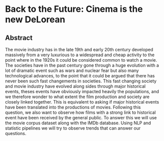 # Back to the Future: Cinema is the new DeLorean

## Abstract

The movie industry has in the late 19th and early 20th century developed massively from a very luxurious to a widespread and cheap activity to the 
point where in the 1920s it could be considered common to watch a movie. The societies have in the past century gone through a huge evolution with 
a lot of dramatic event such as wars and nuclear fear but also many technological advances, to the point that it could be argued that there has 
never been such fast changements in societies. This fast changing society and movie industry have evolved along sides through major historical 
events, theses events have obviously impacted heavily the populations, and we therefore wonder to what extent the film production and society are 
closely linked together. This is equivalent to asking if major historical events have been translated into the productions of movies. Following 
this question, we also want to observe how films with a strong link to historical event have been received by the general public. To answer this we 
will use the movie corpus dataset along with the IMDb database. Using NLP and statistic pipelines we will try to observe trends that can answer our 
questions.
